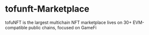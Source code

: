 # tofunft-Marketplace

tofuNFT is the largest multichain NFT marketplace lives on 30+ EVM-compatible public chains, focused on GameFi